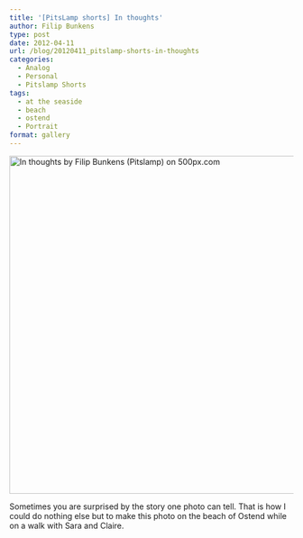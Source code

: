```yaml
---
title: '[PitsLamp shorts] In thoughts'
author: Filip Bunkens
type: post
date: 2012-04-11
url: /blog/20120411_pitslamp-shorts-in-thoughts
categories:
  - Analog
  - Personal
  - Pitslamp Shorts
tags:
  - at the seaside
  - beach
  - ostend
  - Portrait
format: gallery
---
```

[<img src="http://pcdn.500px.net/5993410/06bb9f6e94f9c16b428a3c11491c4dc3886214db/4.jpg" alt="In thoughts by Filip Bunkens (Pitslamp) on 500px.com" width="600" />][1]

Sometimes you are surprised by the story one photo can tell. That is how I could do nothing else but to make this photo on the beach of Ostend while on a walk with Sara and Claire.

 [1]: http://500px.com/photo/5993410